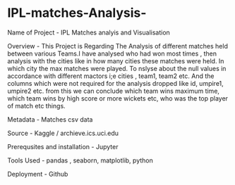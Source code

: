 # IPL-matches-Analysis-

Name of Project -  IPL Matches analyis and Visualisation

Overview - This Project is Regarding The Analysis of different matches held between various Teams.I have analysed who had won most times , then analysis with the cities like in how many cities these matches were held. In which city the max matches were played. To nslyse about the null values in accordance with different mactors i;e cities , team1, team2  etc. And the columns which were not required for the analysis dropped like id, umpire1, umpire2 etc.
from this we can conclude which team wins maximum time, which team wins by high score or more wickets etc, who was the top player of match etc things.

Metadata - Matches csv data 

Source - Kaggle / archieve.ics.uci.edu

Prerequsites and installation - Jupyter

Tools Used - pandas , seaborn, matplotlib, python 

Deployment - Github


